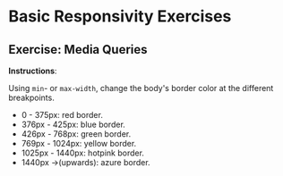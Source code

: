 # Basic Responsivity Exercises

## Exercise: Media Queries

**Instructions**:

Using `min`- or `max-width`, change the body's border color at the different breakpoints.

- 0 - 375px: red border.
- 376px - 425px: blue border.
- 426px - 768px: green border.
- 769px - 1024px: yellow border.
- 1025px - 1440px: hotpink border.
- 1440px ->(upwards): azure border.